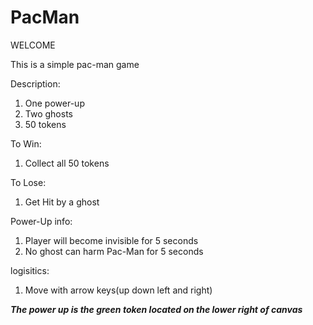 # PacMan

WELCOME

This is a simple pac-man game

Description:
1. One power-up
2. Two ghosts
3. 50 tokens

To Win:
1. Collect all 50 tokens

To Lose:
1. Get Hit by a ghost

Power-Up info:
1. Player will become invisible for 5 seconds
2. No ghost can harm Pac-Man for 5 seconds

logisitics:
1. Move with arrow keys(up down left and right)

***The power up is the green token located on the lower right of canvas***

